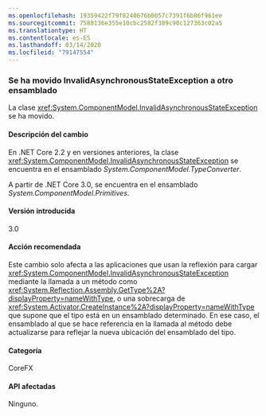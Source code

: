 ```yaml
---
ms.openlocfilehash: 19359422f79f8240676b0057c7391f6b06f961ee
ms.sourcegitcommit: 7588136e355e10cbc2582f389c90c127363c02a5
ms.translationtype: HT
ms.contentlocale: es-ES
ms.lasthandoff: 03/14/2020
ms.locfileid: "79147554"
---
```

### <a name="invalidasynchronousstateexception-moved-to-another-assembly"></a>Se ha movido InvalidAsynchronousStateException a otro ensamblado

La clase <xref:System.ComponentModel.InvalidAsynchronousStateException> se ha movido.

#### <a name="change-description"></a>Descripción del cambio

En .NET Core 2.2 y en versiones anteriores, la clase <xref:System.ComponentModel.InvalidAsynchronousStateException> se encuentra en el ensamblado *System.ComponentModel.TypeConverter*.

A partir de .NET Core 3.0, se encuentra en el ensamblado *System.ComponentModel.Primitives*.

#### <a name="version-introduced"></a>Versión introducida

3.0

#### <a name="recommended-action"></a>Acción recomendada

Este cambio solo afecta a las aplicaciones que usan la reflexión para cargar <xref:System.ComponentModel.InvalidAsynchronousStateException> mediante la llamada a un método como <xref:System.Reflection.Assembly.GetType%2A?displayProperty=nameWithType>, o una sobrecarga de <xref:System.Activator.CreateInstance%2A?displayProperty=nameWithType> que supone que el tipo está en un ensamblado determinado. En ese caso, el ensamblado al que se hace referencia en la llamada al método debe actualizarse para reflejar la nueva ubicación del ensamblado del tipo.

#### <a name="category"></a>Categoría

CoreFX

#### <a name="affected-apis"></a>API afectadas

Ninguno.

<!--

### Affected APIs

- Not detectable via API analysis

-->
